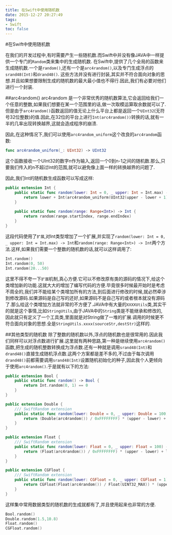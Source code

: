 ```yaml
---
title: 在Swift中使用随机数
date: 2015-12-27 20:27:49
tags:
- Swift
toc: false
---
```


#在Swift中使用随机数

在我们的开发过程中,有时需要产生一些随机数.而Swift中并没有像JAVA中一样提供一个专门的`Random`类来集中的生成随机数.
在Swift中,提供了几个全局的函数来生成随机数.一个是`random()`,还有一个是`arc4random()`,以及专门生成浮点的`srand48(Int)`和`drand48()`.
这些方法并没有进行封装,其实并不符合面向对象的思想.并且如果想要限制生成的随机数的最大最小值也不得行.因此,我们有必要对他们进行一个封装.

<!--more-->
##arc4random()
arc4random 是一个非常优秀的随机数算法,它会返回给我们一个任意的整数,如果我们想要在某一个范围里的话,做一次取模运算取余数就可以了.但是由于`arc4random()`函数返回的值无论上什么平台上都是返回一个`UInt32`(无符号32位整数)的值.因此,在32位的平台上进行`Int(arc4random())`转换的话,就有一半的几率出现转换越界,这就会造成程序的崩溃.

因此,在这种情况下,我们可以使用`arc4random_uniform`这个改良的`arc4random`函数:

```swift
func arc4random_uniform(_: UInt32) -> UInt32
```
这个函数接收一个UInt32的数字n作为输入,返回一个0到n-1之间的随机数.那么,只要我们传入的n不超过Int的范围,就可以避免像上面一样的转换越界的问题了.

因此,我们Int的随机数生成函数可以写成这样:

```swift
public extension Int {
    public static func random(lower: Int = 0, _ upper: Int = Int.max) -> Int {
        return lower + Int(arc4random_uniform(UInt32(upper - lower + 1)))
    }
    
    public static func random(range: Range<Int>) -> Int {
        return random(range.startIndex, range.endIndex)
    }
}
```
这段代码使用了`扩展`,对Int类型增加了一个扩展,并实现了`random(lower: Int = 0, _ upper: Int = Int.max) -> Int`和`random(range: Range<Int>) -> Int`两个方法.这样,如果我们需要一个整数的随机数的话,就可以这样调用了:

```swift
Int.random()
Int.random(0, 50)
Int.random(20...50)
```
这里不得不夸一下`扩展`机制,真心方便.它可以不修改原有类的源码的情况下,给这个类增加新的功能.这就大大的增加了编写代码的方便.毕竟很多时候最开始时是考虑不周全的,我们并不能给某个类增加所有的方法,到后面进行修改的时候,就必然牵涉到修改源码.如果源码是自己写的还好,如果源码不是自己写的或者根本就没有源码了.那么给这个类增加方法就非常的不方便了.JAVA中有大量的`XXXXUtils`类,其实干的就是这个事情,比如`StringUtils`,由于JAVA中的`String`类是不能继承和修改的,因此就只有定义了一个工具类,里面就是对String做了一堆的扩展.调用的时候更不符合面向对象的思想.全是`StringUtils.xxxx(sourceStr,destStr)`这样的.

##其他类型的随机数
除了整数的随机数以外,浮点的随机数也是很常用的.因此我们同样可以对浮点数进行扩展.这里就有两种思路,第一种是继续使用`arc4random()`函数,把生成的随机整数转换成为浮点数.还有一种就是调用`srand48(Int)`和`drand48()`直接生成随机浮点数.这两个方案都是差不多的,不过由于每次调用`drand48()`前都需要调用`srand48(Int)`设置随机初始化的种子,因此我个人更倾向于使用`arc4random()`.于是就有以下的方法:

```swift
public extension Bool {
    public static func random() -> Bool {
        return Int.random(0, 1) == 0
    }
}

public extension Double {
    /// SwiftRandom extension
    public static func random(lower: Double = 0, _ upper: Double = 100) -> Double {
        return (Double(arc4random()) / 0xFFFFFFFF) * (upper - lower) + lower
    }
}

public extension Float {
    /// SwiftRandom extension
    public static func random(lower: Float = 0, _ upper: Float = 100) -> Float {
        return (Float(arc4random()) / 0xFFFFFFFF) * (upper - lower) + lower
    }
}

public extension CGFloat {
    /// SwiftRandom extension
    public static func random(lower: CGFloat = 0, _ upper: CGFloat = 1) -> CGFloat {
        return CGFloat(Float(arc4random()) / Float(UINT32_MAX)) * (upper - lower) + lower
    }
}
```

这样集中常用数据类型的随机数的生成就都有了,并且使用起来也非常的方便.

```swift
Bool.random()
Double.random(1.5,10.8)
Float.random()
CGFloat.random()
```